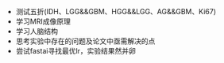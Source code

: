 + 测试五折(IDH、LGG&&GBM、HGG&&LGG、AG&&GBM、Ki67)
+ 学习MRI成像原理
+ 学习人脑结构
+ 思考实验中存在的问题及论文中亟需解决的点
+ 尝试fastai寻找最优lr，实验结果然并卵

